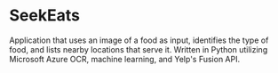 # SeekEats
Application that uses an image of a food as input, identifies the type of food, and lists nearby locations that serve it. Written in Python utilizing Microsoft Azure OCR, machine learning, and Yelp's Fusion API.

